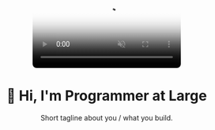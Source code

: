 <!-- Profile README for https://github.com/programmeratlarge -->
<!-- Repo: programmeratlarge/programmeratlarge (public) -->
<!-- Assets (you add these): assets/header.webm, assets/header.mp4, assets/header-poster.jpg -->

<p align="center">
  <video
    controls
    playsinline
    muted
    poster="https://raw.githubusercontent.com/programmeratlarge/programmeratlarge/main/assets/header-poster.jpg"
    style="max-width:100%; height:auto; border-radius:8px;">
    <source src="https://raw.githubusercontent.com/programmeratlarge/programmeratlarge/main/assets/header.webm" type="video/webm">
    <source src="https://raw.githubusercontent.com/programmeratlarge/programmeratlarge/main/assets/header.mp4"  type="video/mp4">
    Your browser does not support the HTML5 video tag.
    Here’s a <a href="https://raw.githubusercontent.com/programmeratlarge/programmeratlarge/main/assets/header.mp4">direct link to the MP4</a>.
  </video>
</p>

<h1 align="center">👋 Hi, I'm Programmer at Large</h1>
<p align="center">Short tagline about you / what you build.</p>
